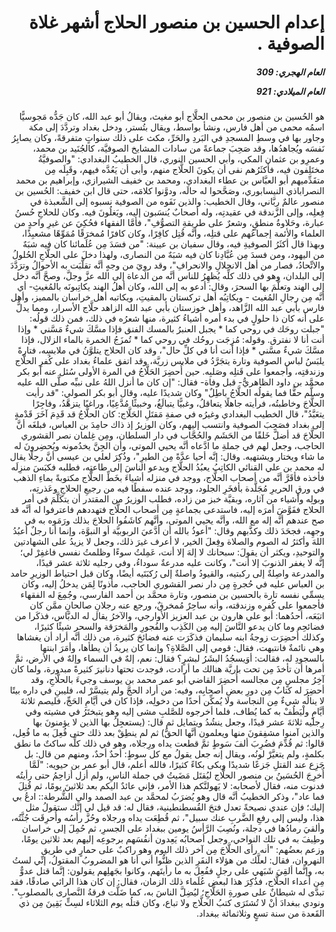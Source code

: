<h1 dir="rtl">إعدام الحسين بن منصور الحلاج أشهر غلاة الصوفية .</h1>

<h5 dir="rtl">العام الهجري:  309

العام الميلادي: 921

</h5>

<p dir="rtl">هو الحُسين بن منصور بن محمى الحلَّاج أبو مغيث، ويقالُ أبو عبد الله، كان جَدُّه مَجوسيًّا اسمُه محمى من أهل فارس، ونشأ بواسط، ويقال بتُستر، ودخل بغداد وتردَّدَ إلى مكة وجاور بها في وسطِ المسجدِ في البَردِ والحَرِّ، مكث على ذلك سنواتٍ متفرقةً، وكان يصابِرُ نَفسَه ويُجاهدُها، وقد صَحِبَ جماعةً من سادات المشايخ الصوفيَّة، كالجُنَيد بن محمد، وعمرِو بن عثمان المكي، وأبي الحسين النوري، قال الخطيبُ البغدادي: "والصوفيَّةُ مختَلِفون فيه، فأكثَرُهم نفى أن يكونَ الحلَّاج منهم، وأبى أن يَعُدَّه فيهم، وقَبِلَه مِن متقَدِّميهم أبو العبَّاس بن عطاء البغدادي، ومحمد بن خفيف الشيرازي، وإبراهيم بن محمد النصراباذي النيسابوري، وصَحَّحوا له حالَه، ودوَّنوا كلامَه، حتى قال ابن خفيف: الحُسين بن منصور عالمٌ ربَّاني، وقال الخطيب: والذين نَفَوه من الصوفية نسبوه إلى الشَّعبذة في فِعلِه، وإلى الزَّندقة في عقيدتِه، وله أصحابٌ يُنسَبون إليه، ويَغلُونَ فيه. وكان للحلاجِ حُسنُ عبارة، وحَلاوةُ منطقٍ، وشعرٌ على طريقةِ التصوُّفِ"، فأمَّا الفقهاء فحُكِيَ عن غيرِ واحدٍ من العلماء والأئمة إجماعُهم على قتلِه، وأنَّه قُتِل كافِرًا، وكان كافرًا مُمخرَقًا مُمَوِّهًا مشعبِذًا، وبهذا قال أكثَرُ الصوفيةِ فيه، وقال سفيان بن عيينة: "من فسَدَ مِن عُلَمائنا كان فيه شبَهٌ من اليهود، ومن فسدَ مِن عُبَّادِنا كان فيه شبَهٌ من النصارى، ولهذا دخلَ على الحلَّاجِ الحُلولُ والاتِّحادُ، فصار من أهل الانحلالِ والانحرافِ"، وقد روِيَ من وجهٍ أنَّه تقلَّبَت به الأحوالُ وترَدَّدَ إلى البلدان، وهو في ذلك كلِّه يُظهِرُ للناس أنَّه من الدعاة إلى الله عزَّ وجلَّ، وصحَّ أنَّه دخل إلى الهند وتعلَّمَ بها السحرَ، وقال: أدعو به إلى الله، وكان أهلُ الهند يكاتِبونَه بالمُغيثِ- أي أنَّه مِن رجالِ المُغيث - ويكاتِبُه أهل تركستان بالمقيتِ، ويكاتبه أهل خراسان بالمميز، وأهل فارس بأبي عبد الله الزَّاهد، وأهل خوزستان بأبي عبد الله الزاهد حلَّاج الأسرار، ومما يدلُّ على أنه كان ذا حلولٍ في بدء أمره أشياءُ كثيرة، منها شعرُه في ذلك، فمن ذلك قولُه: "جبلت روحَك في روحي كما * يجبل العنبرُ بالمسك الفنق فإذا مسَّكَ شيءٌ مَسَّني * وإذا أنت أنا لا نفترق. وقوله: مُزِجَت روحُك في روحي كما * تُمزَجُ الخمرة بالماء الزلال، فإذا مسَّكَ شيءٌ مسَّني * فإذا أنت أنا في كلِّ حال"، وقد كان الحلاج يتلوَّنُ في ملابسِه، فتارةً يلبَسُ لباس الصوفية وتارة يتجَرَّدُ في ملابس زريَّة، وقد اتفق علماءُ بغداد على كُفرِ الحلَّاج وزندقتِه، وأجمعوا على قَتلِه وصَلبِه. حين أُحضِرَ الحَلَّاجُ في المرة الأولى سُئل عنه أبو بكر محمَّد بن داود الظاهريُّ- قبل وفاة- فقال: "إن كان ما أنزل اللهُ على نبيِّه صلَّى الله عليه وسلَّم حقًّا فما يقولُه الحلَّاجُ باطِلٌ" وكان شديدًا عليه، وقال أبو بكر الصولي: "قد رأيت الحلَّاجَ وخاطبتُه، فرأيته جاهلًا يتعاقلُ، وغبيًّا يتبالَغُ، وخبيثًا مُدَّعِيًا، وراغبًا يتزهَّدُ، وفاجِرًا يتعَبَّدُ"، قال الخطيب البغدادي وغيرُه في صفةِ مَقتَلِ الحَلَّاج: كان الحلَّاجُ قد قَدِمَ آخَرَ قَدْمةٍ إلى بغداد فصَحِبَ الصوفية وانتسب إليهم، وكان الوزيرُ إذ ذاك حامِدَ بن العباس، فبلغَه أنَّ الحلَّاجَ قد أضلَّ خَلقًا من الحَشَم والحُجَّاب في دار السلطان، ومِن غِلمان نصر القشوري الحاجب، وجعل لهم في جملةِ ما ادَّعاه أنَّه يحيي الموتى، وأن الجِنَّ يخدُمونه ويُحضِرونَ له ما شاء ويختار ويشتهيه. وقال: إنَّه أحيا عدَّةً مِن الطيرِ"، وذُكِرَ لعلي بن عيسى أنَّ رجلًا يقال له محمد بن علي القنائي الكاتِبُ يعبُدُ الحلَّاج ويدعو الناسَ إلى طاعتِه، فطلبه فكبَسَ منزِلَه فأخذه فأقَرَّ أنَّه من أصحاب الحلَّاج، ووجد في منزله أشياءَ بخَطِّ الحلَّاج مكتوبةً بماءِ الذهب في ورقِ الحريرِ مُجَلَّدة بأفخَرِ الجلود، ووجد عنده سفطًا فيه من رجيعِ الحلاجِ وعَذرتِه، وبولِه وأشياء من آثاره، وبقيَّة خبز من زاده، فطلب الوزيرُ من المقتدر أن يتكَلَّمَ في أمر الحلاج ففَوَّضَ أمرَه إليه، فاستدعى بجماعةٍ مِن أصحاب الحلَّاج فتهددهم فاعترفوا له أنَّه قد صح عندهم أنَّه إله مع الله، وأنَّه يحيي الموتى، وأنَّهم كاشَفُوا الحلاجَ بذلك ورَمَوه به في وجهِه، فجحَدَ ذلك وكذَّبهم وقال: "أعوذُ بالله أن أدَّعيَ الربوبيَّة أو النبوَّة، وإنما أنا رجلٌ أعبُدُ اللهَ وأكثرُ له الصوم والصلاة وفِعلَ الخير، لا أعرف غيرَ ذلك، وجعل لا يزيدُ على الشهادتين والتوحيدِ، ويكثر أن يقولَ: سبحانك لا إلهَ إلا أنت، عَمِلتُ سوءًا وظلمتُ نفسي فاغفِرْ لي؛ إنَّه لا يغفر الذنوبَ إلا أنت"، وكانت عليه مدرعةٌ سوداءُ، وفي رجليه ثلاثة عشر قيدًا، والمدرعة واصِلةٌ إلى ركبتيه، والقيودُ واصلةٌ إلى رُكبَتَيه أيضًا، وكان قبل احتياط الوزيرِ حامد بن العباس عليه في حُجرةٍ مِن دار نصر القشوري الحاجب، مأذونًا لِمَن يدخلُ إليه، وكان يسمِّي نفسه تارة بالحسين بن منصور، وتارة محمَّد بن أحمد الفارسي، وجُمِعَ له الفقهاء فأجمعوا على كُفرِه وزندقته، وأنه ساحِرٌ مُمخرقٌ، ورجع عنه رجلانِ صالحانِ ممَّن كان اتبَعَه، أحدُهما: أبو علي هارون بن عبد العزيز الأوارجي، والآخرُ يقال له الدبَّاس، فذكَرا من فضائحِه وما كان يدعو النَّاسَ إليه مِن الكَذِب والفُجورِ والمَخرَقة والسحر شيئًا كثيرًا، وكذلك أُحضِرَت زوجةُ ابنه سليمان فذكَرَت عنه فضائحَ كثيرة، من ذلك أنَّه أراد أن يغشاها وهي نائمةٌ فانتبهت، فقال: قومي إلى الصَّلاةِ؟ وإنما كان يريدُ أن يطأها، وأمَرَ ابنتها بالسجودِ له، فقالت: أوَيسجُدُ البشَرُ لبشرٍ؟ فقال: نعم، إلهٌ في السماء وإلهٌ في الأرض، ثمَّ أمرها أن تأخذَ مِن تحت باريَّة هنالك ما أرادت، فوجدت تحتها دنانيرَ كثيرةً مبدورة، ولما كان آخِرُ مجلسٍ مِن مجالسه أُحضِرَ القاضي أبو عمر محمد بن يوسف وجيءَ بالحلَّاجِ، وقد أحضِرَ له كتابٌ مِن دورِ بعضِ أصحابِه، وفيه: من أراد الحجَّ ولم يتيسَّرْ له، فليبنِ في داره بيتًا لا ينالُه شيءٌ مِن النجاسة ولا يُمكِّن أحدًا من دخولِه، فإذا كان في أيَّامِ الحَجِّ، فليصم ثلاثةَ أيَّامٍ ولْيَطُفْ به كما يُطاف، فلما أخرجوه للصَّلبِ مشى إليه وهو يتبختَرُ في مشيته وفي رِجلَيه ثلاثةَ عشر قيدًا، وجعل ينشُدُ ويتمايل ثم قال: (يستعجِلُ بها الذين لا يؤمنونَ بها والذين آمنوا مشفِقونَ منها ويعلمون أنَّها الحقُّ) ثم لم ينطِقْ بعد ذلك حتى فُعِلَ به ما فُعِل، قالوا: ثم قُدِّمَ فضُرِبَ ألفَ سَوطٍ ثمَّ قطعت يداه ورِجلاه، وهو في ذلك كلِّه ساكتٌ ما نطق بكلمةٍ، ولم يتغيَّرْ لونُه، ويقال إنه جعل يقولُ مع كل سوطٍ: أحدٌ أحدٌ، ومنهم من قال: بل جَزِع عند القتلِ جَزعًا شديدًا وبكى بكاءً كثيرًا، فالله أعلم، قال أبو عمر بن حيويه: "لَمَّا أُخرِجَ الحُسَينُ بن منصور الحلَّاج ليُقتَل مَضَيتُ في جملة الناسِ، ولم أزل أزاحِمُ حتى رأيتُه فدنوت منه، فقال لأصحابه: لا يَهولنَّكم هذا الأمر، فإني عائدٌ اليكم بعد ثلاثينَ يومًا، ثم قُتِلَ فما عاد"، وذكر الخطيبُ أنَّه قال وهو يُضرَبُ لمحمَّد بن عبد الصمد والي الشُّرطة:: ادعُ بي إليك؛ فإن عندي نصيحةً تعدل فتحَ القُسطنطينية، فقال له: قد قيل لي إنَّك ستقولُ مثل هذا، وليس إلى رفعِ الضَّربِ عنك سبيل"، ثم قُطِعَت يداه ورجلاه وحُزَّ رأسُه وأُحرِقَت جُثَّتُه، وألقيَ رمادُها في دجلة، ونُصِبَ الرَّأسُ يومين ببغداد على الجسرِ، ثم حُمِلَ إلى خراسان وطِيفَ به في تلك النواحي، وجعل أصحابُه يَعِدون أنفُسَهم برجوعِه إليهم بعد ثلاثين يومًا، وزعم بعضُهم: "أنه رأى الحلَّاجَ مِن آخر ذلك اليوم وهو راكبٌ على حمارٍ في طريق النهروان، فقال: لعلَّك من هؤلاء النفَرِ الذين ظنُّوا أني أنا هو المضروبُ المقتولُ، إنِّي لستُ به، وإنَّما ألقِيَ شَبَهي على رجلٍ ففُعِلَ به ما رأيتَهم، وكانوا بجَهلِهم يقولون: إنَّما قتل عدوٌّ مِن أعداء الحلَّاج، فذُكِرَ هذا لبعض عُلَماء ذلك الزمان، فقال: إن كان هذا الرائي صادقًا، فقد تبدَّى له شيطانٌ على صورةِ الحَلَّاجِ؛ ليُضِلَّ الناسَ به، كما ضَلَّت فرقةُ النَّصارى بالمصلوبِ". ونودي ببغدادَ أنْ لا تُشتَرَى كتبُ الحلَّاج ولا تباع، وكان قتلُه يوم الثلاثاء لسِتٍّ بَقِينَ مِن ذي القَعدة من سنة تسعٍ وثلاثمائة ببغداد.</p></br>
